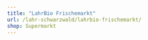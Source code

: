 ```yaml
---
title: "LahrBio Frischemarkt"
url: /lahr-schwarzwald/lahrbio-frischemarkt/
shop: Supermarkt
---
```

